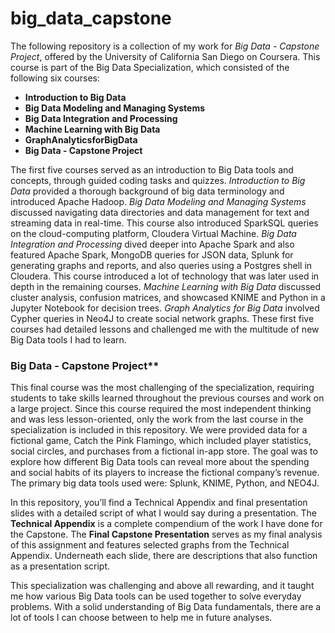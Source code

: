 # big_data_capstone

The following repository is a collection of my work for *Big Data - Capstone Project*, offered by the University of California San Diego on Coursera. This course is part of the Big Data Specialization, which consisted of the following six courses:

* **Introduction to Big Data**
* **Big Data Modeling and Managing Systems**
* **Big Data Integration and Processing**
* **Machine Learning with Big Data**
* **GraphAnalyticsforBigData**
* **Big Data - Capstone Project**

The first five courses served as an introduction to Big Data tools and concepts, through guided coding tasks and quizzes. *Introduction to Big Data* provided a thorough background of big data terminology and introduced Apache Hadoop. *Big Data Modeling and Managing Systems* discussed navigating data directories and data management for text and streaming data in real-time. This course also introduced SparkSQL queries on the cloud-computing platform, Cloudera Virtual Machine. *Big Data Integration and Processing* dived deeper into Apache Spark and also featured Apache Spark, MongoDB queries for JSON data, Splunk for generating graphs and reports, and also queries using a Postgres shell in Cloudera. This course introduced a lot of technology that was later used in depth in the remaining courses. *Machine Learning with Big Data* discussed cluster analysis, confusion matrices, and showcased KNIME and Python in a Jupyter Notebook for decision trees. *Graph Analytics for Big Data* involved Cypher queries in Neo4J to create social network graphs. These first five courses had detailed lessons and challenged me with the multitude of new Big Data tools I had to learn.

### Big Data - Capstone Project** 

This final course was the most challenging of the specialization, requiring
students to take skills learned throughout the previous courses and work on a large project. Since this course required the most independent thinking and was less lesson-oriented, only the work from the last course in the specialization is included in this repository. We were provided data for a fictional game, Catch the Pink Flamingo, which included player statistics, social circles, and purchases from a fictional in-app store. The goal was to explore how different Big Data tools can reveal more about the spending and social habits of its players to increase the fictional company’s revenue. The primary big data tools used were: Splunk, KNIME, Python, and NEO4J.

 
In this repository, you’ll find a Technical Appendix and final presentation slides with a detailed script of what I would say during a presentation. The **Technical Appendix** is a complete compendium of the work I have done for the Capstone. The **Final Capstone Presentation** serves as my final analysis of this assignment and features selected graphs from the Technical Appendix. Underneath each slide, there are descriptions that also function as a presentation script.

This specialization was challenging and above all rewarding, and it taught me how various Big Data tools can be used together to solve everyday problems. With a solid understanding of Big Data fundamentals, there are a lot of tools I can choose between to help me in future analyses.
